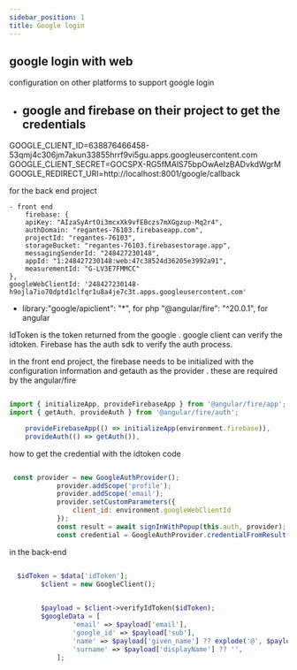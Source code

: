 ```yaml
---
sidebar_position: 1
title: Google login
---
```


## google login with web 

configuration on other platforms to support google login 
- google and firebase on their project to get the credentials 
    - 
GOOGLE_CLIENT_ID=638876466458-53qmj4c306jm7akun33855hrrf9vi5gu.apps.googleusercontent.com
GOOGLE_CLIENT_SECRET=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
GOOGLE_REDIRECT_URI=http://localhost:8001/google/callback


for the back end project 

    - front end 
        firebase: {
        apiKey: "AIzaSyArtOi3mcxXk9vfEBczs7mXGgzup-Mq2r4",
        authDomain: "regantes-76103.firebaseapp.com",
        projectId: "regantes-76103",
        storageBucket: "regantes-76103.firebasestorage.app",
        messagingSenderId: "248427230148",
        appId: "1:248427230148:web:47c38524d36205e3992a91",
        measurementId: "G-LV3E7FMMCC"
    },
    googleWebClientId: '248427230148-h9ojla7io70dptd1clfqr1u8a4je7c3t.apps.googleusercontent.com'



- library:"google/apiclient": "*", for php 
  "@angular/fire": "^20.0.1", for angular 



IdToken 
is the token returned from the google . google client can verify the idtoken. Firebase has the auth sdk to verify the auth process. 

in the front end project, the firebase needs to be initialized with the configuration information
and getauth as the provider 
. these are required by the angular/fire

``` javascript

import { initializeApp, provideFirebaseApp } from '@angular/fire/app';
import { getAuth, provideAuth } from '@angular/fire/auth';

    provideFirebaseApp(() => initializeApp(environment.firebase)),
    provideAuth(() => getAuth()),
``` 


how to get the credential with the idtoken code 
``` javascript

 const provider = new GoogleAuthProvider();
            provider.addScope('profile');
            provider.addScope('email');
            provider.setCustomParameters({
                client_id: environment.googleWebClientId
            });
            const result = await signInWithPopup(this.auth, provider);
            const credential = GoogleAuthProvider.credentialFromResult(result);


```


in the back-end
``` php

  $idToken = $data['idToken'];
        $client = new GoogleClient();
        

        $payload = $client->verifyIdToken($idToken);
        $googleData = [
                'email' => $payload['email'],
                'google_id' => $payload['sub'],
                'name' => $payload['given_name'] ?? explode('@', $payload['email'])[0],
                'surname' => $payload['displayName'] ?? '',
            ];


```

